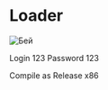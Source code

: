 # Loader
![Бей](https://user-images.githubusercontent.com/25912664/115958784-876c9780-a511-11eb-988a-8e91663a69ae.jpg)

Login 123
Password 123

Compile as Release x86

